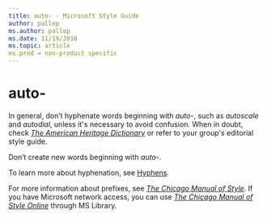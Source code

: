 ```yaml
---
title: auto- - Microsoft Style Guide
author: pallep
ms.author: pallep
ms.date: 11/19/2016
ms.topic: article
ms.prod = non-product specific
---
```


# auto-

In general, don’t hyphenate words beginning with *auto-*, such as *autoscale* and *autodial*, unless it's necessary to avoid confusion. When in doubt, check [*The American Heritage Dictionary*](https://ahdictionary.com/) or refer to your group's editorial style guide.

Don’t create new words beginning with *auto-.*

To learn more about hyphenation, see [Hyphens](/style-guide/punctuation/dashes-hyphens/hyphens).

For more information about prefixes, see [*The Chicago Manual of Style*](http://www.chicagomanualofstyle.org/home.html). If you have Microsoft network access, you can use [*The Chicago Manual of Style Online*](http://aka.ms/mslibrary/cms) through MS Library. 
